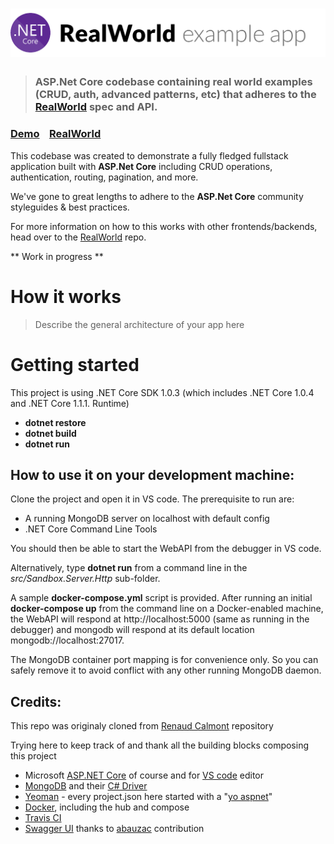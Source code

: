 # ![RealWorld Example App](logo.png)

> ### ASP.Net Core codebase containing real world examples (CRUD, auth, advanced patterns, etc) that adheres to the [RealWorld](https://github.com/gothinkster/realworld-example-apps) spec and API.


### [Demo]()&nbsp;&nbsp;&nbsp;&nbsp;[RealWorld](https://github.com/gothinkster/realworld)


This codebase was created to demonstrate a fully fledged fullstack application built with **ASP.Net Core** including CRUD operations, authentication, routing, pagination, and more.

We've gone to great lengths to adhere to the **ASP.Net Core** community styleguides & best practices.

For more information on how to this works with other frontends/backends, head over to the [RealWorld](https://github.com/gothinkster/realworld) repo.


** Work in progress **

# How it works

> Describe the general architecture of your app here

# Getting started

This project is using  .NET Core SDK 1.0.3 (which includes .NET Core 1.0.4 and .NET Core 1.1.1. Runtime)

* __dotnet restore__
* __dotnet build__
* __dotnet run__


## How to use it on your development machine:

Clone the project and open it in VS code. The prerequisite to run are:
* A running MongoDB server on localhost with default config
* .NET Core Command Line Tools

You should then be able to start the WebAPI from the debugger in VS code.

Alternatively, type __dotnet run__ from a command line in the _src/Sandbox.Server.Http_ sub-folder.

A sample __docker-compose.yml__ script is provided. After running an initial __docker-compose up__ from the command line on a Docker-enabled machine, the WebAPI will respond at http://localhost:5000 (same as running in the debugger) and mongodb will respond at its default location mongodb://localhost:27017.

The MongoDB container port mapping is for convenience only. So you can safely remove it to avoid conflict with any other running MongoDB daemon.



## Credits:
This repo was originaly cloned from [Renaud Calmont](https://github.com/renaudcalmont/aspnetcore-mongodb-sandbox) repository


Trying here to keep track of and thank all the building blocks composing this project
* Microsoft [ASP.NET Core](http://www.asp.net/core) of course and for [VS code](https://code.visualstudio.com) editor
* [MongoDB](https://www.mongodb.com/) and their [C# Driver](https://docs.mongodb.com/ecosystem/drivers/csharp/)
* [Yeoman](http://yeoman.io/) - every project.json here started with a "[yo aspnet](https://www.npmjs.com/package/generator-aspnet)"
* [Docker](https://www.docker.com/), including the hub and compose
* [Travis CI](https://travis-ci.org/)
* [Swagger UI](http://swagger.io/swagger-ui/) thanks to [abauzac](https://github.com/abauzac) contribution

